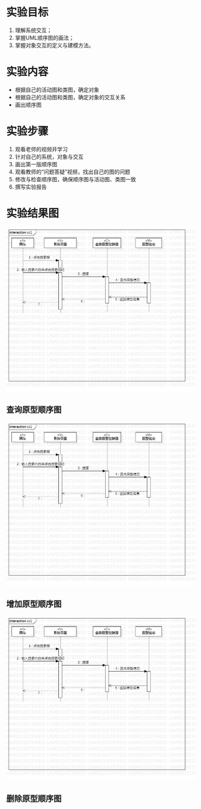 # 实验目标
1. 理解系统交互；
2. 掌握UML顺序图的画法；
3. 掌握对象交互的定义与建模方法。
# 实验内容
- 根据自己的活动图和类图，确定对象
- 根据自己的活动图和类图，确定对象的交互关系
- 画出顺序图
# 实验步骤
1. 观看老师的视频并学习
2. 针对自己的系统，对象与交互
4. 画出第一版顺序图
3. 观看教师的“问题答疑”视频，找出自己的图的问题
4. 修改与检查顺序图，确保顺序图与活动图、类图一致
5. 撰写实验报告


# 实验结果图
![UML顺序图](./sd1.jpg)  
## 查询原型顺序图
![UML顺序图](./sd1.jpg)  
## 增加原型顺序图
![UML顺序图](./sd1.jpg)  
## 删除原型顺序图
